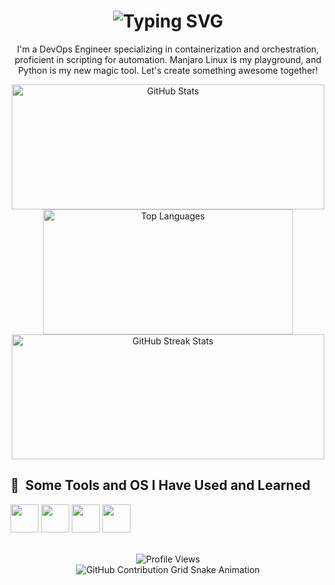 <div align="center">
    <h1>
        <img src="https://readme-typing-svg.herokuapp.com?font=Jetbrains+mono&size=40&duration=3000&color=33FF33&center=true&vCenter=true&width=535&lines=Hey..+I'm+C0sm0cats;This+is..;..my+Github..;" alt="Typing SVG"/>
    </h1>
</div>

<div align="center">
    <p>I'm a DevOps Engineer specializing in containerization and orchestration, proficient in scripting for automation. Manjaro Linux is my playground, and Python is my new magic tool. Let's create something awesome together!</p>
</div>

<div align="center">
  <img src="https://github-readme-stats.vercel.app/api?username=C0sm0cats&show_icons=true&theme=vision-friendly-dark" alt="GitHub Stats" width="500" height="200">
  <img src="https://github-readme-stats.vercel.app/api/top-langs/?username=C0sm0cats&size_weight=0.15&count_weight=0.5&layout=compact&theme=vision-friendly-dark" alt="Top Languages" width="400" height="200">
  <img src="https://github-readme-streak-stats.herokuapp.com/?user=C0sm0cats&theme=vision-friendly-dark" alt="GitHub Streak Stats" width="500" height="200">
</div>

<h2> 🚀 &nbsp;Some Tools and OS I Have Used and Learned</h2>
<p align="left">
<img src="https://cdn.jsdelivr.net/gh/devicons/devicon@latest/icons/archlinux/archlinux-original.svg" width="45" height="45"/>
<img src="https://cdn.jsdelivr.net/gh/devicons/devicon@latest/icons/bash/bash-original.svg" width="45" height="45"/>
<img src="https://cdn.jsdelivr.net/gh/devicons/devicon@latest/icons/javascript/javascript-original.svg" width="45" height="45"/>
<img src="https://cdn.jsdelivr.net/gh/devicons/devicon@latest/icons/python/python-original-wordmark.svg" width="45" height="45"/>
</p>

<div align="center">
  <br><img src="https://komarev.com/ghpvc/?username=C0sm0cats&style=for-the-badge&color=blue" alt="Profile Views"/>
</div>

<div align="center">
    <img src="https://raw.githubusercontent.com/C0sm0cats/C0sm0cats/output/github-contribution-grid-snake.svg" alt="GitHub Contribution Grid Snake Animation"/>
</div>
